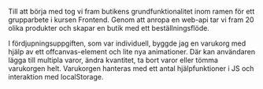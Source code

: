 Till att börja med tog vi fram butikens grundfunktionalitet inom ramen för ett grupparbete i kursen Frontend. Genom att anropa en web-api tar vi fram 20 olika produkter och skapar en butik med ett beställningsflöde.  

I fördjupningsuppgiften, som var individuell, byggde jag en varukorg med hjälp av ett offcanvas-element och lite nya animationer. Där kan användaren lägga till multipla varor, ändra kvantitet,
ta bort varor eller tömma varukorgen helt. Varukorgen hanteras med ett antal hjälpfunktioner i JS och interaktion med localStorage.